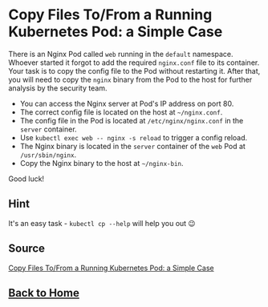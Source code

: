 # **Copy Files To/From a Running Kubernetes Pod: a Simple Case**

There is an Nginx Pod called ``web`` running in the ``default`` namespace. Whoever started it forgot to add the required ``nginx.conf`` file to its container. Your task is to copy the config file to the Pod without restarting it. After that, you will need to copy the ``nginx`` binary from the Pod to the host for further analysis by the security team.

- You can access the Nginx server at Pod's IP address on port 80.
- The correct config file is located on the host at ``~/nginx.conf``.
- The config file in the Pod is located at ``/etc/nginx/nginx.conf`` in the ``server`` container.
- Use ``kubectl exec web -- nginx -s reload`` to trigger a config reload.
- The Nginx binary is located in the ``server`` container of the ``web`` Pod at ``/usr/sbin/nginx``.
- Copy the Nginx binary to the host at ``~/nginx-bin``.

Good luck!

## **Hint**

It's an easy task - ``kubectl cp --help`` will help you out 😉

## **Source**

[Copy Files To/From a Running Kubernetes Pod: a Simple Case](https://labs.iximiuz.com/challenges/copy-files-to-from-kubernetes-pod)

## **[Back to Home](../../)**